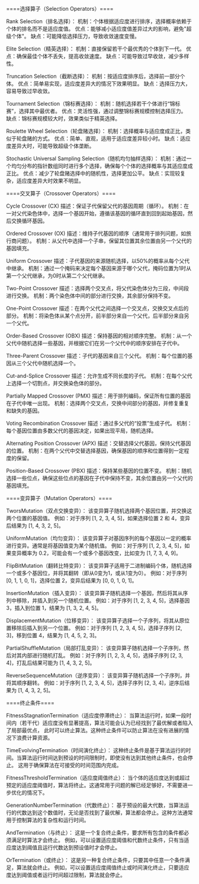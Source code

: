 ﻿====选择算子（Selection Operators）====


Rank Selection（排名选择）：
机制：个体根据适应度进行排序，选择概率依赖于个体的排名而不是适应度值。
优点：能够减小适应度值差异过大的影响，避免"超级个体"。
缺点：可能降低选择压力，导致收敛速度变慢。

Elite Selection（精英选择）：
机制：直接保留若干个最优秀的个体到下一代。
优点：确保最佳个体不丢失，提高收敛速度。
缺点：可能导致过早收敛，减少多样性。

Truncation Selection（截断选择）：
机制：按适应度排序后，选择前一部分个体。
优点：简单易实现，适应度差异大的情况下效果明显。
缺点：选择压力大，容易导致过早收敛。

Tournament Selection（锦标赛选择）：
机制：随机选择若干个体进行“锦标赛”，选择其中最优者。
优点：灵活性强，通过调整锦标赛规模控制选择压力。
缺点：锦标赛规模较大时，效果类似于精英选择。

Roulette Wheel Selection（轮盘赌选择）：
机制：选择概率与适应度成正比，类似于轮盘赌的方式。
优点：简单、直观，适用于适应度差异较小时。
缺点：适应度差异大时，可能导致超级个体垄断。

Stochastic Universal Sampling Selection（随机均匀抽样选择）：
机制：通过一个均匀分布的指针数组同时进行多个选择，确保每个个体的选择概率与其适应度成正比。
优点：减少了轮盘赌选择中的随机性，选择更加公平。
缺点：实现较复杂，适应度差异大时效果不明显。

====交叉算子（Crossover Operators）====


Cycle Crossover (CX)
描述：保证子代保留父代的基因周期（循环）。
机制：在一对父代染色体中，选择一个基因开始，遵循该基因的循环直到回到起始基因，然后交换循环基因。

Ordered Crossover (OX)
描述：维持子代基因的顺序（通常用于排列问题，如旅行商问题）。
机制：从父代中选择一个子串，保留其位置其余位置由另一个父代的基因填充。

Uniform Crossover
描述：子代基因的来源随机选择，以50%的概率从每个父代中继承。
机制：通过一个掩码来决定每个基因来源于哪个父代，掩码位置为1时从第一个父代继承，为0时从第二个父代继承。

Two-Point Crossover
描述：选择两个交叉点，将父代染色体分为三段，中间段进行交换。
机制：两个染色体中间的部分进行交换，其余部分保持不变。

One-Point Crossover
描述：在两个父代之间选择一个交叉点，交换交叉点后的部分。
机制：将染色体从某个点分开，前半部分来自一个父代，后半部分来自另一个父代。

Order-Based Crossover (OBX)
描述：保持基因的相对顺序完整。
机制：从一个父代中随机选择一些基因，并根据它们在另一个父代中的顺序安排在子代中。

Three-Parent Crossover
描述：子代的基因来自三个父代。
机制：每个位置的基因从三个父代中随机选择一个。

Cut-and-Splice Crossover
描述：允许生成不同长度的子代。
机制：在每个父代上选择一个切割点，并交换染色体的部分。

Partially Mapped Crossover (PMX)
描述：用于排列编码，保证所有位置的基因在子代中唯一出现。
机制：选择两个交叉点，交换中间部分的基因，并修复重复和缺失的基因。

Voting Recombination Crossover
描述：通过多父代的“投票”生成子代。
机制：每个基因位置由多数父代的基因决定，如果出现平局，随机选择。

Alternating Position Crossover (APX)
描述：交替选择父代基因，保持父代基因的位置。
机制：在两个父代中交替选择基因，确保基因的顺序和位置得到一定程度的保留。

Position-Based Crossover (PBX)
描述：保持某些基因的位置不变。
机制：随机选择一些位点，确保这些位点的基因在子代中保持不变，其余位置由另一个父代的基因填充。

====变异算子（Mutation Operators）====

TworsMutation（双点交换变异）：
该变异算子随机选择两个基因位置，并交换这两个位置的基因值。
例如：对于序列 [1, 2, 3, 4, 5]，如果选择位置 2 和 4，变异后结果为 [1, 4, 3, 2, 5]。

UniformMutation（均匀变异）：
该变异算子对基因序列的每个基因以一定的概率进行变异。通常是将基因值变为某个随机值。
例如：对于序列 [1, 2, 3, 4, 5]，如果变异概率为 0.2，可能会有一个或多个基因改变，比如变为 [1, 7, 3, 4, 9]。

FlipBitMutation（翻转比特变异）：
该变异算子适用于二进制编码个体，随机选择一个或多个基因位，并将其翻转（即从0变为1，或从1变为0）。
例如：对于序列 [0, 1, 1, 0, 1]，选择位置 2，变异后结果为 [0, 0, 1, 0, 1]。

InsertionMutation（插入变异）：
该变异算子随机选择一个基因，然后将其从序列中移除，并插入到另一个随机位置。
例如：对于序列 [1, 2, 3, 4, 5]，选择基因 3，插入到位置 1，结果为 [1, 3, 2, 4, 5]。

DisplacementMutation（位移变异）：
该变异算子选择一个子序列，将其从原位置移除后插入到另一个位置。
例如：对于序列 [1, 2, 3, 4, 5]，选择子序列 [2, 3]，移到位置 4，结果为 [1, 4, 5, 2, 3]。

PartialShuffleMutation（局部打乱变异）：
该变异算子随机选择一个子序列，然后对其内部进行随机打乱。
例如：对于序列 [1, 2, 3, 4, 5]，选择子序列 [2, 3, 4]，打乱后结果可能为 [1, 4, 3, 2, 5]。

ReverseSequenceMutation（逆序变异）：
该变异算子随机选择一个子序列，并将其顺序翻转。
例如：对于序列 [1, 2, 3, 4, 5]，选择子序列 [2, 3, 4]，逆序后结果为 [1, 4, 3, 2, 5]。


====终止条件====

FitnessStagnationTermination（适应度停滞终止）：
当算法运行时，如果一段时间内（若干代）适应度没有显著提高，算法可能会认为已经找到了最优解或者陷入了局部最优点，
此时可以终止算法。这种终止条件可以防止算法在没有进展的情况下浪费计算资源。

TimeEvolvingTermination（时间演化终止）：
这种终止条件是基于算法运行的时间。当算法运行时间达到预设的时间限制时，即使没有达到其他终止条件，也会停止。
这用于确保算法在可接受的时间范围内完成。

FitnessThresholdTermination（适应度阈值终止）：
当个体的适应度达到或超过预定的适应度阈值时，算法将终止。这通常用于问题的解已经足够好，不需要进一步优化的情况下。

GenerationNumberTermination（代数终止）：
基于预设的最大代数，当算法运行的代数达到这个数值时，无论是否找到了最优解，算法都会停止。这种方法通常用于控制算法的复杂性和运行时间。

AndTermination（与终止）：
这是一个复合终止条件，要求所有包含的条件都必须满足时算法才会终止。
例如，可以设置适应度阈值和代数终止条件，只有当适应度达到阈值且运行代数达到预设值时才会停止。

OrTermination（或终止）：
这是另一种复合终止条件，只要其中任意一个条件满足，算法就会终止。
例如，可以设置适应度阈值终止或时间演化终止，只要适应度达到阈值或者运行时间超过限制，算法就会停止。
